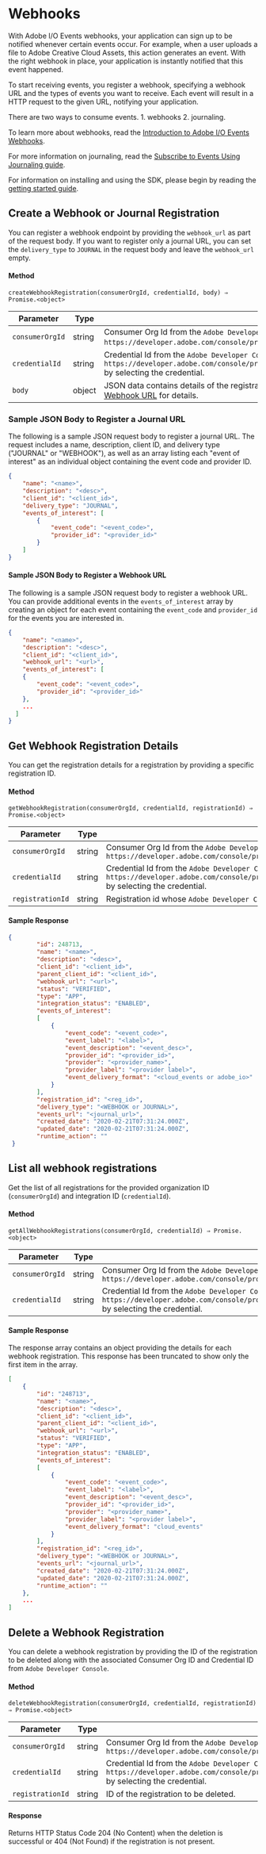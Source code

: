 # Webhooks

With Adobe I/O Events webhooks, your application can sign up to be notified whenever certain events occur. For example, when a user uploads a file to Adobe Creative Cloud Assets, this action generates an event. With the right webhook in place, your application is instantly notified that this event happened.

To start receiving events, you register a webhook, specifying a webhook URL and the types of events you want to receive. Each event will result in a HTTP request to the given URL, notifying your application. 

There are two ways to consume events. 1. webhooks 2. journaling. 

To learn more about webhooks, read the [Introduction to Adobe I/O Events Webhooks](intro/webhooks.md).

For more information on journaling, read the [Subscribe to Events Using Journaling guide](sdk_journaling.md).

For information on installing and using the SDK, please begin by reading the [getting started guide](sdk_getting_started.md).

## Create a Webhook or Journal Registration

You can register a webhook endpoint by providing the `webhook_url` as part of the request body. If you want to register only a journal URL, you can set the `delivery_type` to `JOURNAL` in the request body and leave the `webhook_url` empty.

#### Method

```shell
createWebhookRegistration(consumerOrgId, credentialId, body) ⇒ Promise.<object>
```

|Parameter	|Type	|Description|
|---|---|---|
|`consumerOrgId`	|string	|Consumer Org Id from the `Adobe Developer Console` which can be obtained from the URL of the form: `https://developer.adobe.com/console/projects/{consumerOrgId}/{projectId}/overview`.|
|`credentialId`	|string	|Credential Id from the `Adobe Developer Console` which can be obtained from credential URL of the form: `https://developer.adobe.com/console/projects/{consumerOrgId}/{projectId}/credentials/{credentialId}/details` by selecting the credential.|
|`body`	|object	|JSON data contains details of the registration. See the sample JSON body for registering a [Journal URL](#sample-json-body-to-register-a-journal-url) or a [Webhook URL](#sample-json-body-to-register-a-webhook-url) for details.|

### Sample JSON Body to Register a Journal URL

The following is a sample JSON request body to register a journal URL. The request includes a name, description, client ID, and delivery type ("JOURNAL" or "WEBHOOK"), as well as an array listing each "event of interest" as an individual object containing the event code and provider ID.

```json
{
    "name": "<name>",
    "description": "<desc>",
    "client_id": "<client_id>",
    "delivery_type": "JOURNAL",
    "events_of_interest": [
        {
            "event_code": "<event_code>",
            "provider_id": "<provider_id>"
        }
    ]
}
```

#### Sample JSON Body to Register a Webhook URL

The following is a sample JSON request body to register a webhook URL. You can provide additional events in the `events_of_interest` array by creating an object for each event containing the `event_code` and `provider_id` for the events you are interested in.

```json
{
    "name": "<name>",
    "description": "<desc>",
    "client_id": "<client_id>",
    "webhook_url": "<url>",
    "events_of_interest": [
    {
        "event_code": "<event_code>",
        "provider_id": "<provider_id>"
    },
    ...
  ]
}
```

## Get Webhook Registration Details

You can get the registration details for a registration by providing a specific registration ID.

#### Method

```shell
getWebhookRegistration(consumerOrgId, credentialId, registrationId) ⇒ Promise.<object>
```

|Parameter	|Type	|Description|
|---|---|---|
|`consumerOrgId`	|string	|Consumer Org Id from the `Adobe Developer Console` which can be obtained from the URL of the form: `https://developer.adobe.com/console/projects/{consumerOrgId}/{projectId}/overview`|
|`credentialId`	|string	|Credential Id from the `Adobe Developer Console` which can be obtained from credential URL of the form: `https://developer.adobe.com/console/projects/{consumerOrgId}/{projectId}/credentials/{credentialId}/details` by selecting the credential.|
|`registrationId`	|string	|Registration id whose `Adobe Developer Console` are to be fetched.|

#### Sample Response

```json
{
        "id": 248713,
        "name": "<name>",
        "description": "<desc>",
        "client_id": "<client_id>",
        "parent_client_id": "<client_id>",
        "webhook_url": "<url>",
        "status": "VERIFIED",
        "type": "APP",
        "integration_status": "ENABLED",
        "events_of_interest":
        [  
            {
                "event_code": "<event_code>",
                "event_label": "<label>",
                "event_description": "<event_desc>",
                "provider_id": "<provider_id>",
                "provider": "<provider_name>",
                "provider_label": "<provider label>",
                "event_delivery_format": "<cloud_events or adobe_io>"
            }
        ],
        "registration_id": "<reg_id>",
        "delivery_type": "<WEBHOOK or JOURNAL>",
        "events_url": "<journal_url>",
        "created_date": "2020-02-21T07:31:24.000Z",
        "updated_date": "2020-02-21T07:31:24.000Z",
        "runtime_action": ""
 }
```

## List all webhook registrations

Get the list of all registrations for the provided organization ID (`consumerOrgId`) and integration ID (`credentialId`). 

#### Method

```shell
getAllWebhookRegistrations(consumerOrgId, credentialId) ⇒ Promise.<object>
```

|Parameter	|Type	|Description|
|---|---|---|
|`consumerOrgId`	|string	|Consumer Org Id from the `Adobe Developer Console` which can be obtained from the URL of the form: `https://developer.adobe.com/console/projects/{consumerOrgId}/{projectId}/overview`|
|`credentialId`	|string	|Credential Id from the `Adobe Developer Console` which can be obtained from credential URL of the form: `https://developer.adobe.com/console/projects/{consumerOrgId}/{projectId}/credentials/{credentialId}/details` by selecting the credential.|

#### Sample Response

The response array contains an object providing the details for each webhook registration. This response has been truncated to show only the first item in the array.

```json
[
    {
        "id": "248713",
        "name": "<name>",
        "description": "<desc>",
        "client_id": "<client_id>",
        "parent_client_id": "<client_id>",
        "webhook_url": "<url>",
        "status": "VERIFIED",
        "type": "APP",
        "integration_status": "ENABLED",
        "events_of_interest":
        [  
            {
                "event_code": "<event_code>",
                "event_label": "<label>",
                "event_description": "<event_desc>",
                "provider_id": "<provider_id>",
                "provider": "<provider_name>",
                "provider_label": "<provider label>",
                "event_delivery_format": "cloud_events"
            }
        ],
        "registration_id": "<reg_id>",
        "delivery_type": "<WEBHOOK or JOURNAL>",
        "events_url": "<journal_url>",
        "created_date": "2020-02-21T07:31:24.000Z",
        "updated_date": "2020-02-21T07:31:24.000Z",
        "runtime_action": ""
    },
    ...
]
```

## Delete a Webhook Registration

You can delete a webhook registration by providing the ID of the registration to be deleted along with the associated Consumer Org ID and Credential ID from `Adobe Developer Console`.

#### Method

```shell
deleteWebhookRegistration(consumerOrgId, credentialId, registrationId) ⇒ Promise.<object>
```

|Parameter|	Type	|Description|
|---|---|---|
|`consumerOrgId`	|string	|Consumer Org Id from the `Adobe Developer Console` which can be obtained from the URL of the form: `https://developer.adobe.com/console/projects/{consumerOrgId}/{projectId}/overview`|
|`credentialId`	|string	|Credential Id from the `Adobe Developer Console` which can be obtained from credential URL of the form: `https://developer.adobe.com/console/projects/{consumerOrgId}/{projectId}/credentials/{credentialId}/details` by selecting the credential.|
|`registrationId`	|string	|ID of the registration to be deleted.|

#### Response

Returns HTTP Status Code 204 (No Content) when the deletion is successful or 404 (Not Found) if the registration is not present.
